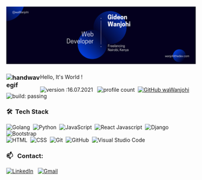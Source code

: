 ![Banner Image](Banner.png?raw=true "Title")

### <img alt="handwavegif" src="https://media.giphy.com/media/l0IycTYBz94kaXNTy/giphy.gif" width='90' align="left"/>
 
Hello, It's World !
\
\
![version :16.07.2021](https://img.shields.io/badge/version-16.07.2021-informational) &nbsp;
![profile count](https://komarev.com/ghpvc/?username=AbhishekSinghDhadwal&color=red)&nbsp;
[![GitHub waWanjohi](https://img.shields.io/github/followers/waWanjohi?label=follow&style=social)](https://github.com/waWanjohi)&nbsp;
![build: passing](https://img.shields.io/badge/build-passing-success)


<!-- ### 👨🏻‍💻 &nbsp; I'm Fullstack Developer -->


### 🛠 &nbsp;Tech Stack

![Golang](https://img.shields.io/badge/-Go-05122A?style=flat&logo=go)&nbsp;
![Python](https://img.shields.io/badge/-Python-05122A?style=flat&logo=python)&nbsp;
![JavaScript](https://img.shields.io/badge/-JavaScript-05122A?style=flat&logo=javascript)&nbsp;
![React Javascript](https://img.shields.io/badge/-React-05122A?style=flat&logo=React&JavaScript)&nbsp;
![Django](https://img.shields.io/badge/-Django-05122A?style=flat&logo=django&logoColor=092E20)&nbsp;
![Bootstrap](https://img.shields.io/badge/-Bootstrap-05122A?style=flat&logo=bootstrap&logoColor=563D7C)\
![HTML](https://img.shields.io/badge/-HTML-05122A?style=flat&logo=HTML5)&nbsp;
![CSS](https://img.shields.io/badge/-CSS-05122A?style=flat&logo=CSS3&logoColor=1572B6)&nbsp;
![Git](https://img.shields.io/badge/-Git-05122A?style=flat&logo=git)&nbsp;
![GitHub](https://img.shields.io/badge/-GitHub-05122A?style=flat&logo=github)&nbsp;
![Visual Studio Code](https://img.shields.io/badge/-Visual%20Studio%20Code-05122A?style=flat&logo=visual-studio-code&logoColor=007ACC)&nbsp;


### 📫 &nbsp; Contact:


<a href="https://ke.linkedin.com/in/gideon-wanjohi-11b364157" target="_blank"><img alt="LinkedIn" src="https://img.shields.io/badge/linkedin%20-%230077B5.svg?&style=flat&logo=linkedin&logoColor=white"/></a> &nbsp;
<a href="mailto:gideonwanjohi1@gmail.com"><img alt="Gmail" src="https://img.shields.io/badge/Gmail-D14836?style=flat&logo=gmail&logoColor=white" /></a> &nbsp;


<!-- ![My GitHub stats](https://github-readme-stats.vercel.app/api?username=waWanjohi&show_icons=true&theme=dark)&nbsp; -->
<!-- [![Top Langs](https://github-readme-stats.vercel.app/api/top-langs/?username=waWanjohi&layout=compact)](https://github.com/waWanjohi/github-readme-stats) -->
